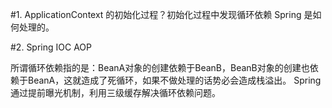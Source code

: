 #1. ApplicationContext 的初始化过程？初始化过程中发现循环依赖 Spring 是如何处理的。

#2. Spring IOC AOP


所谓循环依赖指的是：BeanA对象的创建依赖于BeanB，BeanB对象的创建也依赖于BeanA，这就造成了死循环，如果不做处理的话势必会造成栈溢出。
Spring通过提前曝光机制，利用三级缓存解决循环依赖问题。